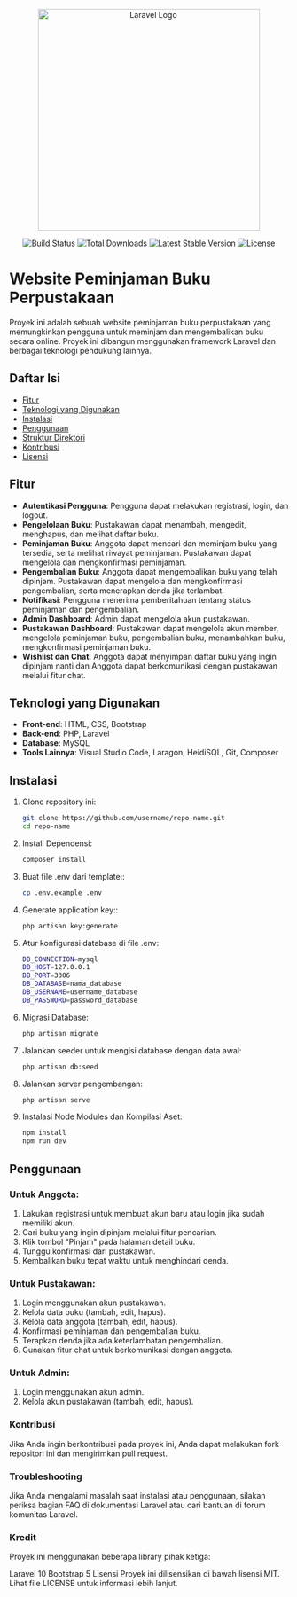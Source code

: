 <p align="center"><a href="https://laravel.com" target="_blank"><img src="https://raw.githubusercontent.com/laravel/art/master/logo-lockup/5%20SVG/2%20CMYK/1%20Full%20Color/laravel-logolockup-cmyk-red.svg" width="400" alt="Laravel Logo"></a></p>

<p align="center">
<a href="https://github.com/laravel/framework/actions"><img src="https://github.com/laravel/framework/workflows/tests/badge.svg" alt="Build Status"></a>
<a href="https://packagist.org/packages/laravel/framework"><img src="https://img.shields.io/packagist/dt/laravel/framework" alt="Total Downloads"></a>
<a href="https://packagist.org/packages/laravel/framework"><img src="https://img.shields.io/packagist/v/laravel/framework" alt="Latest Stable Version"></a>
<a href="https://packagist.org/packages/laravel/framework"><img src="https://img.shields.io/packagist/l/laravel/framework" alt="License"></a>
</p>

# Website Peminjaman Buku Perpustakaan

Proyek ini adalah sebuah website peminjaman buku perpustakaan yang memungkinkan pengguna untuk meminjam dan mengembalikan buku secara online. Proyek ini dibangun menggunakan framework Laravel dan berbagai teknologi pendukung lainnya.

## Daftar Isi

- [Fitur](#fitur)
- [Teknologi yang Digunakan](#teknologi-yang-digunakan)
- [Instalasi](#instalasi)
- [Penggunaan](#penggunaan)
- [Struktur Direktori](#struktur-direktori)
- [Kontribusi](#kontribusi)
- [Lisensi](#lisensi)

## Fitur

- **Autentikasi Pengguna**:  Pengguna dapat melakukan registrasi, login, dan logout.
- **Pengelolaan Buku**: Pustakawan dapat menambah, mengedit, menghapus, dan melihat daftar buku.
- **Peminjaman Buku**:  Anggota dapat mencari dan meminjam buku yang tersedia, serta melihat riwayat peminjaman. Pustakawan dapat mengelola dan mengkonfirmasi peminjaman.
- **Pengembalian Buku**: Anggota dapat mengembalikan buku yang telah dipinjam. Pustakawan dapat mengelola dan mengkonfirmasi pengembalian, serta menerapkan denda jika terlambat.
- **Notifikasi**:  Pengguna menerima pemberitahuan tentang status peminjaman dan pengembalian.
- **Admin Dashboard**: Admin dapat mengelola akun pustakawan.
- **Pustakawan Dashboard**: Pustakawan dapat mengelola akun member, mengelola peminjaman buku, pengembalian buku, menambahkan buku, mengkonfirmasi peminjaman buku.
- **Wishlist dan Chat**: Anggota dapat menyimpan daftar buku yang ingin dipinjam nanti dan Anggota dapat berkomunikasi dengan pustakawan melalui fitur chat.

## Teknologi yang Digunakan

- **Front-end**: HTML, CSS, Bootstrap
- **Back-end**: PHP, Laravel
- **Database**: MySQL
- **Tools Lainnya**: Visual Studio Code, Laragon, HeidiSQL, Git, Composer

## Instalasi

1. Clone repository ini:
   ```bash
   git clone https://github.com/username/repo-name.git
   cd repo-name
2. Install Dependensi:
   ```bash
   composer install
3. Buat file .env dari template::
   ```bash
   cp .env.example .env
4. Generate application key::
   ```bash
   php artisan key:generate
5. Atur konfigurasi database di file .env:
   ```bash
   DB_CONNECTION=mysql
   DB_HOST=127.0.0.1
   DB_PORT=3306
   DB_DATABASE=nama_database
   DB_USERNAME=username_database
   DB_PASSWORD=password_database
6. Migrasi Database:
   ```bash
   php artisan migrate
7. Jalankan seeder untuk mengisi database dengan data awal:
   ```bash
   php artisan db:seed
8. Jalankan server pengembangan:
   ```bash
   php artisan serve
9. Instalasi Node Modules dan Kompilasi Aset:
   ```bash
   npm install
   npm run dev

## Penggunaan

### Untuk Anggota:

1. Lakukan registrasi untuk membuat akun baru atau login jika sudah memiliki akun.
2. Cari buku yang ingin dipinjam melalui fitur pencarian.
3. Klik tombol "Pinjam" pada halaman detail buku.
4. Tunggu konfirmasi dari pustakawan.
5. Kembalikan buku tepat waktu untuk menghindari denda.

### Untuk Pustakawan:

1. Login menggunakan akun pustakawan.
2. Kelola data buku (tambah, edit, hapus).
3. Kelola data anggota (tambah, edit, hapus).
4. Konfirmasi peminjaman dan pengembalian buku.
5. Terapkan denda jika ada keterlambatan pengembalian.
6. Gunakan fitur chat untuk berkomunikasi dengan anggota.

### Untuk Admin:

1. Login menggunakan akun admin.
2. Kelola akun pustakawan (tambah, edit, hapus).

### Kontribusi
Jika Anda ingin berkontribusi pada proyek ini, Anda dapat melakukan fork repositori ini dan mengirimkan pull request.

### Troubleshooting
Jika Anda mengalami masalah saat instalasi atau penggunaan, silakan periksa bagian FAQ di dokumentasi Laravel atau cari bantuan di forum komunitas Laravel.

### Kredit
Proyek ini menggunakan beberapa library pihak ketiga:

Laravel 10
Bootstrap 5
Lisensi
Proyek ini dilisensikan di bawah lisensi MIT. Lihat file LICENSE untuk informasi lebih lanjut.










